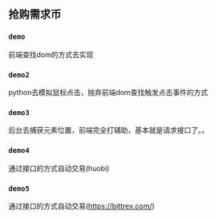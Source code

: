 ## 抢购需求币

### `demo`
前端查找dom的方式去实现
### `demo2`
python去模拟鼠标点击，抛弃前端dom查找触发点击事件的方式
### `demo3`
后台去捕获元素位置，前端完全打辅助，基本就是请求接口了。。
### `demo4`
通过接口的方式自动交易(huobi)
### `demo5`
通过接口的方式自动交易(https://bittrex.com/)

